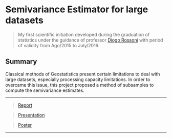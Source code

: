 # Semivariance Estimator for large datasets #

> My first scientific initiation developed during the graduation of statistics under the guidance of professor [Diogo Rossoni](http://buscatextual.cnpq.br/buscatextual/visualizacv.do?metodo=apresentar&id=K4427847A1) with period of validity from Ago/2015 to July/2016. 


## Summary
Classical methods of Geostatistics present certain limitations to deal with large datasets, especially processing capacity limitations. In order to overcame this issue, this project proposed a method of subsamples to compute the semivariance estimates. 

***
> [Report](https://github.com/AndrMenezes/si2015/raw/master/docs/final_report.pdf)

> [Presentation](https://github.com/AndrMenezes/si2015/raw/master/docs/presentation.pdf)

> [Poster](https://github.com/AndrMenezes/si2015/raw/master/docs/poster.pdf)
***

